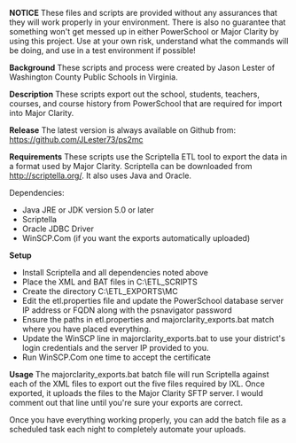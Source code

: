 **NOTICE**
These files and scripts are provided without any assurances that they
will work properly in your environment.  There is also no guarantee
that something won't get messed up in either PowerSchool or Major Clarity
by using this project.  Use at your own risk, understand what the
commands will be doing, and use in a test environment if possible!

**Background**
These scripts and process were created by Jason Lester of Washington County
Public Schools in Virginia.  

**Description**
These scripts export out the school, students, teachers, courses,
and course history from PowerSchool that are required for import into
Major Clarity.

**Release**
The latest version is always available on Github from:
  https://github.com/JLester73/ps2mc
  
**Requirements**
These scripts use the Scriptella ETL tool to export the data
in a format used by Major Clarity.  Scriptella can be downloaded from
http://scriptella.org/.  It also uses Java and Oracle.

Dependencies:
 - Java JRE or JDK version 5.0 or later
 - Scriptella
 - Oracle JDBC Driver
 - WinSCP.Com (if you want the exports automatically uploaded)

**Setup**
- Install Scriptella and all dependencies noted above
- Place the XML and BAT files in C:\ETL_SCRIPTS
- Create the directory C:\ETL_EXPORTS\MC
- Edit the etl.properties file and update the PowerSchool database
  server IP address or FQDN along with the psnavigator password
- Ensure the paths in etl.properties and majorclarity_exports.bat match
  where you have placed everything.
- Update the WinSCP line in majorclarity_exports.bat to use your
  district's login credentials and the server IP provided to you.
- Run WinSCP.Com one time to accept the certificate

**Usage**
The majorclarity_exports.bat batch file will run Scriptella against each
of the XML files to export out the five files required by IXL.  Once
exported, it uploads the files to the Major Clarity SFTP server.
I would comment out that line until you're sure your exports are correct.

Once you have everything working properly, you can add the batch file as
a scheduled task each night to completely automate your uploads.